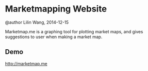 # Marketmapping Website

@author Lilin Wang, 2014-12-15

Marketmap.me is a graphing tool for plotting market maps, and gives suggestions to user when making a market map.

## Demo
http://marketmap.me

